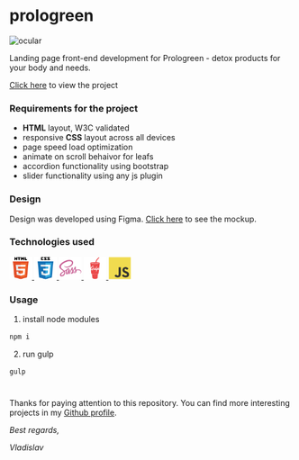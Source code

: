 # prologreen

<img width="180" alt="ocular" src="https://ocular.com.ua/wp-content/uploads/2021/03/logo.svg">

Landing page front-end development for Prologreen - detox products for your body and needs.

[Click here](https://vladislavdegtyarenko.github.io/prologreen/dist) to view the project

### Requirements for the project
- **HTML** layout, W3C validated
- responsive **CSS** layout across all devices
- page speed load optimization
- animate on scroll behaivor for leafs
- accordion functionality using bootstrap
- slider functionality using any js plugin

### Design
Design was developed using Figma. [Click here](https://www.figma.com/file/hXoqPx5acLOM5xlKSoZQVd/Test-index) to see the mockup.



### Technologies used
<p align="left">
  <a href="https://www.w3.org/html/" target="_blank"> <img src="https://raw.githubusercontent.com/devicons/devicon/master/icons/html5/html5-original-wordmark.svg" alt="html5" width="40" height="40"/> </a> <a href="https://www.w3schools.com/css/" target="_blank"> <img src="https://raw.githubusercontent.com/devicons/devicon/master/icons/css3/css3-original-wordmark.svg" alt="css3" width="40" height="40"/> </a> <a href="https://sass-lang.com" target="_blank"> <img src="https://raw.githubusercontent.com/devicons/devicon/master/icons/sass/sass-original.svg" alt="sass" width="40" height="40"/> </a> <a href="https://gulpjs.com" target="_blank"> <img src="https://raw.githubusercontent.com/devicons/devicon/master/icons/gulp/gulp-plain.svg" alt="gulp" width="40" height="40"/> </a> <a href="https://developer.mozilla.org/en-US/docs/Web/JavaScript" target="_blank"> <img src="https://raw.githubusercontent.com/devicons/devicon/master/icons/javascript/javascript-original.svg" alt="javascript" width="40" height="40"/> </a> 
</p>


### Usage

1. install node modules
```bash
npm i
```

2. run gulp
```bash
gulp
```

#

Thanks for paying attention to this repository. You can find more interesting projects in my [Github profile](https://github.com/VladislavDegtyarenko).

*Best regards,*

*Vladislav*
